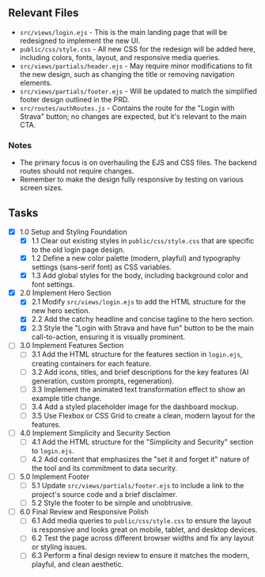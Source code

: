## Relevant Files

- `src/views/login.ejs` - This is the main landing page that will be redesigned to implement the new UI.
- `public/css/style.css` - All new CSS for the redesign will be added here, including colors, fonts, layout, and responsive media queries.
- `src/views/partials/header.ejs` - May require minor modifications to fit the new design, such as changing the title or removing navigation elements.
- `src/views/partials/footer.ejs` - Will be updated to match the simplified footer design outlined in the PRD.
- `src/routes/authRoutes.js` - Contains the route for the "Login with Strava" button; no changes are expected, but it's relevant to the main CTA.

### Notes

- The primary focus is on overhauling the EJS and CSS files. The backend routes should not require changes.
- Remember to make the design fully responsive by testing on various screen sizes.

## Tasks

- [x] 1.0 Setup and Styling Foundation
  - [x] 1.1 Clear out existing styles in `public/css/style.css` that are specific to the old login page design.
  - [x] 1.2 Define a new color palette (modern, playful) and typography settings (sans-serif font) as CSS variables.
  - [x] 1.3 Add global styles for the body, including background color and font settings.
- [x] 2.0 Implement Hero Section
  - [x] 2.1 Modify `src/views/login.ejs` to add the HTML structure for the new hero section.
  - [x] 2.2 Add the catchy headline and concise tagline to the hero section.
  - [x] 2.3 Style the "Login with Strava and have fun" button to be the main call-to-action, ensuring it is visually prominent.
- [ ] 3.0 Implement Features Section
  - [ ] 3.1 Add the HTML structure for the features section in `login.ejs`, creating containers for each feature.
  - [ ] 3.2 Add icons, titles, and brief descriptions for the key features (AI generation, custom prompts, regeneration).
  - [ ] 3.3 Implement the animated text transformation effect to show an example title change.
  - [ ] 3.4 Add a styled placeholder image for the dashboard mockup.
  - [ ] 3.5 Use Flexbox or CSS Grid to create a clean, modern layout for the features.
- [ ] 4.0 Implement Simplicity and Security Section
  - [ ] 4.1 Add the HTML structure for the "Simplicity and Security" section to `login.ejs`.
  - [ ] 4.2 Add content that emphasizes the "set it and forget it" nature of the tool and its commitment to data security.
- [ ] 5.0 Implement Footer
  - [ ] 5.1 Update `src/views/partials/footer.ejs` to include a link to the project's source code and a brief disclaimer.
  - [ ] 5.2 Style the footer to be simple and unobtrusive.
- [ ] 6.0 Final Review and Responsive Polish
  - [ ] 6.1 Add media queries to `public/css/style.css` to ensure the layout is responsive and looks great on mobile, tablet, and desktop devices.
  - [ ] 6.2 Test the page across different browser widths and fix any layout or styling issues.
  - [ ] 6.3 Perform a final design review to ensure it matches the modern, playful, and clean aesthetic. 
